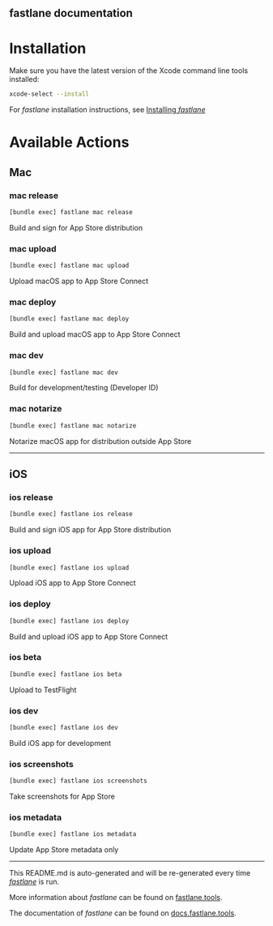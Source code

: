 fastlane documentation
----

# Installation

Make sure you have the latest version of the Xcode command line tools installed:

```sh
xcode-select --install
```

For _fastlane_ installation instructions, see [Installing _fastlane_](https://docs.fastlane.tools/#installing-fastlane)

# Available Actions

## Mac

### mac release

```sh
[bundle exec] fastlane mac release
```

Build and sign for App Store distribution

### mac upload

```sh
[bundle exec] fastlane mac upload
```

Upload macOS app to App Store Connect

### mac deploy

```sh
[bundle exec] fastlane mac deploy
```

Build and upload macOS app to App Store Connect

### mac dev

```sh
[bundle exec] fastlane mac dev
```

Build for development/testing (Developer ID)

### mac notarize

```sh
[bundle exec] fastlane mac notarize
```

Notarize macOS app for distribution outside App Store

----


## iOS

### ios release

```sh
[bundle exec] fastlane ios release
```

Build and sign iOS app for App Store distribution

### ios upload

```sh
[bundle exec] fastlane ios upload
```

Upload iOS app to App Store Connect

### ios deploy

```sh
[bundle exec] fastlane ios deploy
```

Build and upload iOS app to App Store Connect

### ios beta

```sh
[bundle exec] fastlane ios beta
```

Upload to TestFlight

### ios dev

```sh
[bundle exec] fastlane ios dev
```

Build iOS app for development

### ios screenshots

```sh
[bundle exec] fastlane ios screenshots
```

Take screenshots for App Store

### ios metadata

```sh
[bundle exec] fastlane ios metadata
```

Update App Store metadata only

----

This README.md is auto-generated and will be re-generated every time [_fastlane_](https://fastlane.tools) is run.

More information about _fastlane_ can be found on [fastlane.tools](https://fastlane.tools).

The documentation of _fastlane_ can be found on [docs.fastlane.tools](https://docs.fastlane.tools).
